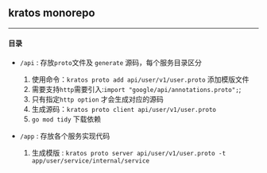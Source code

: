 ## kratos monorepo
---

#### 目录

* `/api` : 存放`proto`文件及 `generate` 源码，每个服务目录区分
    1. 使用命令：`kratos proto add api/user/v1/user.proto` 添加模版文件
    2. 需要支持`http`需要引入:`import "google/api/annotations.proto";`;
    3. 只有指定`http option` 才会生成对应的源码
    4. 生成源码：`kratos proto client api/user/v1/user.proto`
    5. `go mod tidy` 下载依赖 


* `/app` : 存放各个服务实现代码
    1. 生成模版 : `kratos proto server api/user/v1/user.proto -t app/user/service/internal/service`

